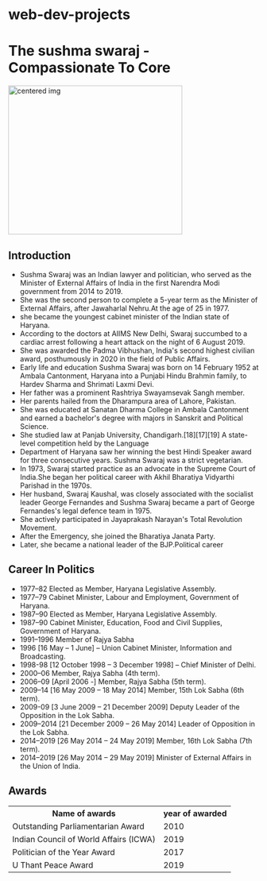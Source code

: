 # web-dev-projects
<!DOCTYPE html>
<html>
    <head>
        <title>Tribute Page</title>
        <link rel="stylesheet" href="style.css">
    </head>
<body>
    <h1>The sushma swaraj - Compassionate To Core</h1>
    <img src="file:///C:/Users/lenovo/Pictures/sushma-swaraj-the-uncompromising-leader.webp" height="300px";
    Width ="350px" alt="centered img" >
    <h2>Introduction</h2>
    <p><ul>
        <li>Sushma Swaraj was an Indian lawyer and politician, who served as the Minister of External Affairs of India in the first Narendra Modi government from 2014 to 2019.</li>
        <li>She was the second person to complete a 5-year term as the Minister of External Affairs, after Jawaharlal Nehru.At the age of 25 in 1977.</li>
        <li>she became the youngest cabinet minister of the Indian state of Haryana.</li>
        <li>According to the doctors at AIIMS New Delhi, Swaraj succumbed to a cardiac arrest following a heart attack on the night of 6 August 2019.</li>
        <li>She was awarded the Padma Vibhushan, India's second highest civilian award, posthumously in 2020 in the field of Public Affairs.</li>
        <li>Early life and education Sushma Swaraj was born on 14 February 1952 at Ambala Cantonment, Haryana into a Punjabi Hindu Brahmin family, to Hardev Sharma and Shrimati Laxmi Devi.</li>
        <li>Her father was a prominent Rashtriya Swayamsevak Sangh member.</li>
        <li>Her parents hailed from the Dharampura area of Lahore, Pakistan.</li>
        <li>She was educated at Sanatan Dharma College in Ambala Cantonment and earned a bachelor's degree with majors in Sanskrit and Political Science.</li>
        <li>She studied law at Panjab University, Chandigarh.[18][17][19] A state-level competition held by the Language </li>
        <li>Department of Haryana saw her winning the best Hindi Speaker award for three consecutive years. Sushma Swaraj was a strict vegetarian.</li>
        <li>In 1973, Swaraj started practice as an advocate in the Supreme Court of India.She began her political career with Akhil Bharatiya Vidyarthi Parishad in the 1970s.
        <li>Her husband, Swaraj Kaushal, was closely associated with the socialist leader George Fernandes and Sushma Swaraj became a part of George Fernandes's legal defence team in 1975.</li>
        <li>She actively participated in Jayaprakash Narayan's Total Revolution Movement.</li>
        <li>After the Emergency, she joined the Bharatiya Janata Party.</li> 
        <li>Later, she became a national leader of the BJP.Political career</li></ul></p>
    <h2>Career In Politics</h2>
    <ul>
        <li>1977–82 Elected as Member, Haryana Legislative Assembly.</li>
        <li>1977–79 Cabinet Minister, Labour and Employment, Government of Haryana.</li>
        <li>1987–90 Elected as Member, Haryana Legislative Assembly.</li>
        <li>1987–90 Cabinet Minister, Education, Food and Civil Supplies, Government of Haryana.</li>
        <li>1991–1996 Member of Rajya Sabha</li>
        <li>1996 [16 May – 1 June] – Union Cabinet Minister, Information and Broadcasting.</li>
        <li>1998-98 [12 October 1998 – 3 December 1998] – Chief Minister of Delhi.</li>
        <li>2000–06 Member, Rajya Sabha (4th term).</li>
        <li>2006–09 [April 2006 -] Member, Rajya Sabha (5th term).</li>
        <li>2009–14 [16 May 2009 – 18 May 2014] Member, 15th Lok Sabha (6th term).</li>
        <li>2009-09 [3 June 2009 – 21 December 2009] Deputy Leader of the Opposition in the Lok Sabha.</li>
        <li>2009–2014 [21 December 2009 – 26 May 2014] Leader of Opposition in the Lok Sabha.</li>
        <li>2014–2019 [26 May 2014 – 24 May 2019] Member, 16th Lok Sabha (7th term).</li>
        <li>2014–2019 [26 May 2014 – 29 May 2019] Minister of External Affairs in the Union of India.</li>
    </ul>
    <h2>Awards</h2>
    <table>
        <tr>
        <th>Name of awards</th>
        <th>year of awarded</th>
        </tr>
        <tr>
            <td>Outstanding Parliamentarian Award </td>
            <td>2010</td>
        </tr>
        <tr>
            <td>Indian Council of World Affairs (ICWA)</td>
            <td>2019</td>
        </tr>
        <tr>
            <td>Politician of the Year Award</td>
            <td>2017</td>
        </tr>
        <tr>
            <td>U Thant Peace Award </td>
            <td>2019</td>
        </tr>
    </table>
    
</body>
